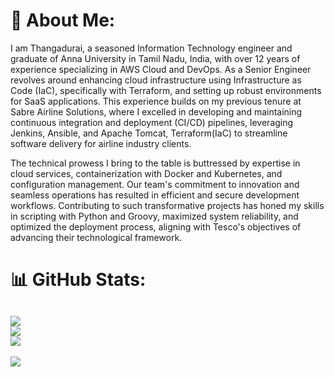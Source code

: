 # 💫 About Me:
I am Thangadurai, a seasoned Information Technology engineer and graduate of Anna University in Tamil Nadu, India, with over 12 years of experience specializing in AWS Cloud and DevOps.
As a Senior Engineer revolves around enhancing cloud infrastructure using Infrastructure as Code (IaC), specifically with Terraform, and setting up robust environments for SaaS applications. 
This experience builds on my previous tenure at Sabre Airline Solutions, where I excelled in developing and maintaining continuous integration and deployment (CI/CD) pipelines, leveraging Jenkins, Ansible, and Apache Tomcat, Terraform(IaC) to streamline software delivery for airline industry clients.

The technical prowess I bring to the table is buttressed by expertise in cloud services, containerization with Docker and Kubernetes, and configuration management. 
Our team's commitment to innovation and seamless operations has resulted in efficient and secure development workflows. 
Contributing to such transformative projects has honed my skills in scripting with Python and Groovy, maximized system reliability, and optimized the deployment process, aligning with Tesco's objectives of advancing their technological framework.

# 📊 GitHub Stats:
![](https://github-readme-stats.vercel.app/api?username=thangacodes&theme=dark&hide_border=false&include_all_commits=false&count_private=false)<br/>
![](https://github-readme-streak-stats.herokuapp.com/?user=thangacodes&theme=dark&hide_border=false)<br/>
![](https://github-readme-stats.vercel.app/api/top-langs/?username=thangacodes&theme=dark&hide_border=false&include_all_commits=false&count_private=false&layout=compact)
---
<a href="https://visitcount.itsvg.in">
  <img src="https://visitcount.itsvg.in/api?id=thangacodes&label=Profile%20Views&color=0&icon=0&pretty=false" />
</a>

